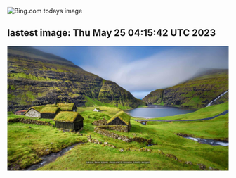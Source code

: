 ![Bing.com todays image](https://github.com/forwardcomputers/forwardcomputers.github.io/workflows/Bing%20Image/badge.svg)
<!-- ![Environment Canada latest weather](https://github.com/forwardcomputers/forwardcomputers.github.io/workflows/EC%20Weather/badge.svg) -->
## lastest image: Thu May 25 04:15:42 UTC 2023
![](images/today.jpg)
